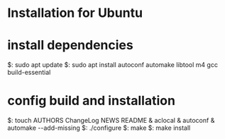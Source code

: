 # Installation for Ubuntu

# install dependencies
$: sudo apt update
$: sudo apt install autoconf automake libtool m4 gcc build-essential

# config build and installation

$: touch AUTHORS ChangeLog NEWS README & aclocal & autoconf & automake --add-missing
$: ./configure
$: make
$: make install